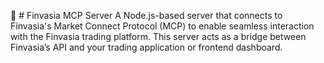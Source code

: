 🚀 # Finvasia MCP Server
A Node.js-based server that connects to Finvasia's Market Connect Protocol (MCP) to enable seamless interaction with the Finvasia trading platform. This server acts as a bridge between Finvasia’s API and your trading application or frontend dashboard.


